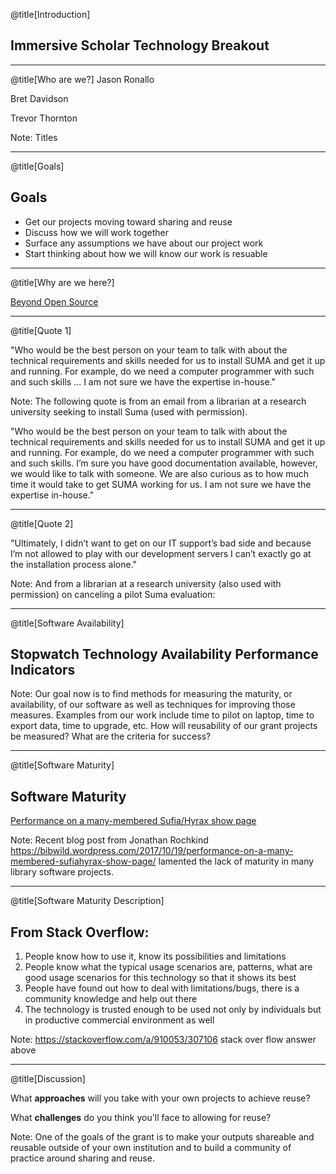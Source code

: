@title[Introduction]
## Immersive Scholar Technology Breakout

---
@title[Who are we?]
Jason Ronallo

Bret Davidson

Trevor Thornton

Note:
Titles

---
@title[Goals]
## Goals

- Get our projects moving toward sharing and reuse
- Discuss how we will work together
- Surface any assumptions we have about our project work
- Start thinking about how we will know our work is resuable

---
@title[Why are we here?]

[Beyond Open Source](http://journal.code4lib.org/articles/11148)

---
@title[Quote 1]

"Who would be the best person on your team to talk with about the technical requirements and skills needed for us to install SUMA and get it up and running. For example, do we need a computer programmer with such and such skills &hellip; I am not sure we have the expertise in-house."

Note:
The following quote is from an email from a librarian at a research university seeking to install Suma (used with permission).

"Who would be the best person on your team to talk with about the technical requirements and skills needed for us to install SUMA and get it up and running. For example, do we need a computer programmer with such and such skills. I’m sure you have good documentation available, however, we would like to talk with someone. We are also curious as to how much time it would take to get SUMA working for us. I am not sure we have the expertise in-house."

---
@title[Quote 2]

"Ultimately, I didn’t want to get on our IT support’s bad side and because I’m not allowed to play with our development servers I can’t exactly go at the installation process alone."

Note:
And from a librarian at a research university (also used with permission) on canceling a pilot Suma evaluation:

---
@title[Software Availability]

## Stopwatch Technology Availability Performance Indicators

Note:
Our goal now is to find methods for measuring the maturity, or availability, of our software as well as techniques for improving those measures. Examples from our work include time to pilot on laptop, time to export data, time to upgrade, etc. How will reusability of our grant projects be measured? What are the criteria for success?

---
@title[Software Maturity]
## Software Maturity

[Performance on a many-membered Sufia/Hyrax show page](https://bibwild.wordpress.com/2017/10/19/performance-on-a-many-membered-sufiahyrax-show-page/)

Note:
Recent blog post from Jonathan Rochkind https://bibwild.wordpress.com/2017/10/19/performance-on-a-many-membered-sufiahyrax-show-page/ lamented the lack of maturity in many library software projects.

---
@title[Software Maturity Description]
## From Stack Overflow:
1. People know how to use it, know its possibilities and limitations
1. People know what the typical usage scenarios are, patterns, what are good usage scenarios for this technology so that it shows its best
1. People have found out how to deal with limitations/bugs, there is a community knowledge and help out there
1. The technology is trusted enough to be used not only by individuals but in productive commercial environment as well

Note:
https://stackoverflow.com/a/910053/307106 stack over flow answer above

---
@title[Discussion]

What **approaches** will you take with your own projects to achieve reuse?

What **challenges** do you think you'll face to allowing for reuse?

Note:
One of the goals of the grant is to make your outputs shareable and reusable outside of your own institution and to build a community of practice around sharing and reuse.
